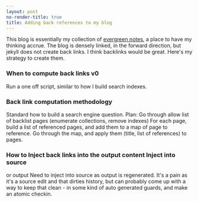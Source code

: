 ```yaml
---
layout: post
no-render-title: true
title: Adding back references to my blog
---
```


This blog is essentially my collection of [evergreen notes](), a place to have
my thinking accrue. The blog is densely linked, in the forward direction, but
jekyll does not create back links. I think backlinks would be great. Here's my
strategy to create them.

### When to compute back links v0

Run a one off script, similar to how I build search indexes.

### Back link computation methodology

Standard how to build a search engine question. Plan: Go through
allow list of backlist pages (enumerate collections, remove indexes) For each
page, build a list of referenced pages, and add them to a map of page to
reference. Go through the map, and apply them (title, list of references) to
pages.

### How to Inject back links into the output content Inject into source
or output Need to inject into source as output is regenerated. It's a pain as
it's a source edit and that dirties history, but can probably come up with a way
to keep that clean - in some kind of auto generated guards, and make an atomic
checkin.

